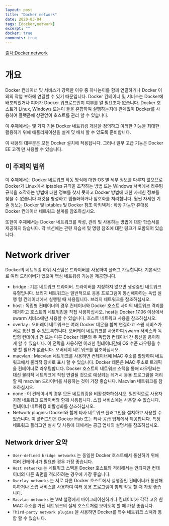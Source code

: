 ```yaml
---
layout: post
title: "Docker network"
date: 2020-03-04
tags: [docker,network]
excerpt: ""
docker: true
comments: true
---
```


[출처:Docker network](https://docs.docker.com/network/)


# 개요
Docker 컨테이너 및 서비스가 강력한 이유 중 하나는이를 함께 연결하거나 Docker 이외의 작업 부하에 연결할 수 있기 때문입니다. Docker 컨테이너 및 서비스는 Docker에 배포되었거나 피어가 Docker 워크로드인지 여부를 알 필요조차 없습니다. 
Docker 호스트가 Linux, Windows 또는이 둘을 혼합하여 실행하는지에 관계없이 Docker를 사용하여 플랫폼에 상관없이 
호스트를 관리 할 수 있습니다.

이 주제에서는 몇 가지 기본 Docker 네트워킹 개념을 정의하고 이러한 기능을 최대한 활용하기 위해 
애플리케이션을 설계 및 배치 할 수 있도록 준비합니다.

이 내용의 대부분은 모든 Docker 설치에 적용됩니다. 그러나 일부 고급 기능은 Docker EE 고객 만 사용할 수 있습니다.


## 이 주제의 범위

이 주제에서는 Docker 네트워크 작동 방식에 대한 OS 별 세부 정보를 다루지 않으므로 
Docker가 Linux에서 iptables 규칙을 조작하는 방법 또는 Windows 서버에서 라우팅 규칙을 조작하는 방법에 대한 
정보를 찾지 못하고 Docker 방법에 대한 자세한 정보를 찾을 수 없습니다 패킷을 형성하고 캡슐화하거나 암호화를 처리합니다. 
훨씬 자세한 기술 정보는 Docker 및 iptables 및 Docker 참조 아키텍처 : 확장 가능한 휴대용 Docker 컨테이너 네트워크 
설계를 참조하십시오.

또한이 주제에서는 Docker 네트워크를 작성, 관리 및 사용하는 방법에 대한 학습서를 제공하지 않습니다. 
각 섹션에는 관련 자습서 및 명령 참조에 대한 링크가 포함되어 있습니다.

# Network driver

Docker의 네트워킹 하위 시스템은 드라이버를 사용하여 플러그 가능합니다. 
기본적으로 여러 드라이버가 있으며 핵심 네트워킹 기능을 제공합니다.

- bridge : 기본 네트워크 드라이버. 드라이버를 지정하지 않으면 생성중인 네트워크 유형입니다. 브리지 네트워크는 일반적으로 응용 프로그램이 통신해야하는 독립 실행 형 컨테이너에서 실행될 때 사용됩니다. 브리지 네트워크를 참조하십시오.  
- host : 독립형 컨테이너의 경우 컨테이너와 Docker 호스트 사이의 네트워크 격리를 제거하고 호스트의 네트워킹을 직접 사용하십시오. host는 Docker 17.06 이상에서 swarm 서비스에만 사용할 수 있습니다. 호스트 네트워크 사용을 참조하십시오.
- overlay : 오버레이 네트워크는 여러 Docker 데몬을 함께 연결하고 스웜 서비스가 서로 통신 할 수 있도록합니다. 오버레이 네트워크를 사용하여 swarm 서비스와 독립형 컨테이너 간 또는 다른 Docker 데몬의 두 독립형 컨테이너 간 통신을 용이하게 할 수 있습니다. 이 전략을 사용하면 이러한 컨테이너간에 OS 수준 라우팅을 수행 할 필요가 없습니다. 오버레이 네트워크를 참조하십시오.
- macvlan : Macvlan 네트워크를 사용하면 컨테이너에 MAC 주소를 할당하여 네트워크에서 물리적 장치로 표시 할 수 있습니다. Docker 데몬은 MAC 주소로 트래픽을 컨테이너로 라우팅합니다. Docker 호스트의 네트워크 스택을 통해 라우팅되는 대신 물리적 네트워크에 직접 연결될 것으로 예상되는 레거시 응용 프로그램을 처리 할 때 macvlan 드라이버를 사용하는 것이 가장 좋습니다. Macvlan 네트워크를 참조하십시오.
- none : 이 컨테이너의 경우 모든 네트워킹을 비활성화하십시오. 일반적으로 사용자 지정 네트워크 드라이버와 함께 사용됩니다. 스웜 서비스에는 사용할 수 없습니다. 컨테이너 네트워킹 비활성화를 참조하십시오.
- Network plugins: Docker와 함께 타사 네트워크 플러그인을 설치하고 사용할 수 있습니다. 이 플러그인은 Docker Hub 또는 타사 공급 업체에서 제공합니다. 특정 네트워크 플러그인 설치 및 사용에 대해서는 공급 업체의 설명서를 참조하십시오.


## Network driver 요약

- `User-defined bridge networks` 는 동일한 Docker 호스트에서 통신하기 위해 여러 컨테이너가 필요한 경우 가장 좋습니다.  
- `Host networks` 는 네트워크 스택을 Docker 호스트와 격리해서는 안되지만 컨테이너의 다른 측면을 격리하려는 경우에 가장 좋습니다.
- `Overlay networks` 는 서로 다른 Docker 호스트에서 실행중인 컨테이너가 통신해야하거나 스웜 서비스를 사용하여 여러 응용 프로그램이 함께 작동 할 때 가장 좋습니다.  
- `Macvlan networks` 는 VM 설정에서 마이그레이션하거나 컨테이너가 각각 고유 한 MAC 주소를 가진 네트워크의 실제 호스트처럼 보이도록 할 때 가장 좋습니다.  
- `Third-party network plugins` 을 사용하면 Docker를 특수 네트워크 스택과 통합 할 수 있습니다.  


